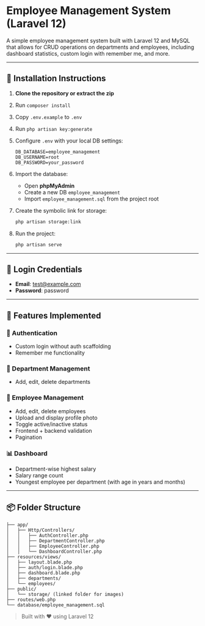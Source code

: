 # Employee Management System (Laravel 12)

A simple employee management system built with Laravel 12 and MySQL that allows for CRUD operations on departments and employees, including dashboard statistics, custom login with remember me, and more.

---

## 🔧 Installation Instructions

1. **Clone the repository or extract the zip**
2. Run `composer install`
3. Copy `.env.example` to `.env`
4. Run `php artisan key:generate`
5. Configure `.env` with your local DB settings:
    ```env
    DB_DATABASE=employee_management
    DB_USERNAME=root
    DB_PASSWORD=your_password
    ```
6. Import the database:
   - Open **phpMyAdmin**
   - Create a new DB `employee_management`
   - Import `employee_management.sql` from the project root

7. Create the symbolic link for storage:
   ```bash
   php artisan storage:link
   ```
8. Run the project:
   ```bash
   php artisan serve
   ```

---

## 🔐 Login Credentials

- **Email**: test@example.com
- **Password**: password

---

## 🧩 Features Implemented

### 🔑 Authentication
- Custom login without auth scaffolding
- Remember me functionality

### 📁 Department Management
- Add, edit, delete departments

### 👥 Employee Management
- Add, edit, delete employees
- Upload and display profile photo
- Toggle active/inactive status
- Frontend + backend validation
- Pagination

### 📊 Dashboard
- Department-wise highest salary
- Salary range count
- Youngest employee per department (with age in years and months)

---

## 📦 Folder Structure
```
├── app/
│   ├── Http/Controllers/
│   │   ├── AuthController.php
│   │   ├── DepartmentController.php
│   │   ├── EmployeeController.php
│   │   └── DashboardController.php
├── resources/views/
│   ├── layout.blade.php
│   ├── auth/login.blade.php
│   ├── dashboard.blade.php
│   ├── departments/
│   └── employees/
├── public/
│   └── storage/ (linked folder for images)
├── routes/web.php
└── database/employee_management.sql
```

> Built with ❤️ using Laravel 12

